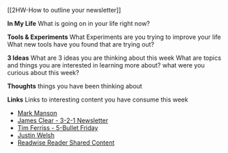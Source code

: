 [[2HW-How to outline your newsletter]]

**In My Life**
What is going on in your life right now?


**Tools & Experiments**
What Experiments are you trying to improve your life
What new tools have you found that are trying out?

**3 Ideas**
What are 3 ideas you are thinking about this week
What are topics and things you are interested in learning more about?
what were you curious about this week?

**Thoughts**
things you have been thinking about

**Links**
Links to interesting content you have consume this week




* [Mark Manson](https://markmanson.net/articles)
* [James Clear - 3-2-1 Newsletter](https://jamesclear.com/3-2-1)
* [Tim Ferriss - 5-Bullet Friday](https://go.tim.blog/5-bullet-friday-1/)
* [Justin Welsh](https://www.justinwelsh.me/articles)
* [Readwise Reader Shared Content](https://readwise.io/reader/shared/01j4wv71ezkjhsk6dm0cvdaghj/)
